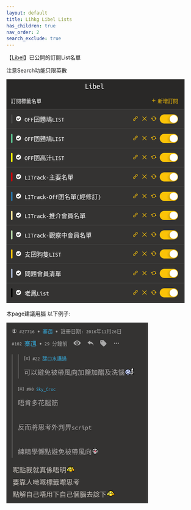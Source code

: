 ```yaml
---
layout: default
title: Lihkg Libel Lists
has_children: true
nav_order: 2
search_exclude: true
---
```


【[Libel](https://kitce.github.io/libel/)】已公開的訂閱List名單

注意Search功能只限英數

  <p>
     <img src="./Img/P_List.png" alt="Lists" />
  </p>

本page建議用腦
以下例子:

  <p>
     <img src="./Img/example1.png" />
  </p>
